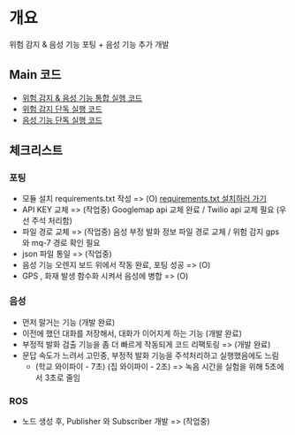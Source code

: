 # 개요
위험 감지 & 음성 기능 포팅 + 음성 기능 추가 개발

## Main 코드
- [위험 감지 & 음성 기능 통합 실행 코드](main.py)
- [위험 감지 단독 실행 코드](Alert/main.py)
- [음성 기능 단독 실행 코드](Chat/main.py)

## 체크리스트
### 포팅
- 모듈 설치 requirements.txt 작성 => (O) [requirements.txt 설치하러 가기](requirements.txt)    
- API KEY 교체 => (작업중) Googlemap api 교체 완료 / Twilio api 교체 필요 (우선 주석 처리함)  
- 파일 경로 교체 => (작업중) 음성 부정 발화 정보 파일 경로 교체 / 위험 감지 gps 와 mq-7 경로 확인 필요   
- json 파일 통일 => (작업중)
- 음성 기능 오렌지 보드 위에서 작동 완료, 포팅 성공 => (O)
- GPS , 화재 발생 함수화 시켜서 음성에 병합 => (O)

### 음성
- 먼저 말거는 기능 (개발 완료) 
- 이전에 했던 대화를 저장해서, 대화가 이어지게 하는 기능 (개발 완료)
- 부정적 발화 검출 기능을 좀 더 빠르게 작동되게 코드 리팩토링 => (개발 완료)
- 문답 속도가 느려서 고민중, 부정적 발화 기능을 주석처리하고 실행했음에도 느림 
  - (학교 와이파이 - 7초) (집 와이파이 - 2초) => 녹음 시간을 실험을 위해 5초에서 3초로 줄임 

### ROS
- 노드 생성 후, Publisher 와 Subscriber 개발 => (작업중)


